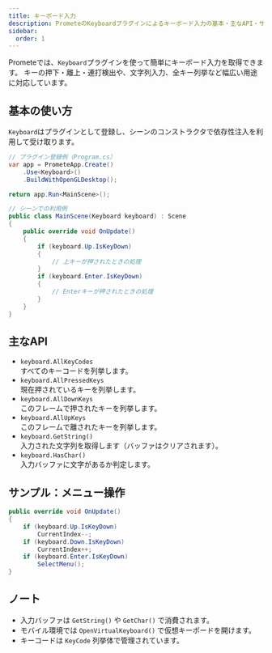 ```yaml
---
title: キーボード入力
description: PrometeのKeyboardプラグインによるキーボード入力の基本・主なAPI・サンプル・注意点を解説します。
sidebar:
  order: 1
---
```


Prometeでは、`Keyboard`プラグインを使って簡単にキーボード入力を取得できます。
キーの押下・離上・連打検出や、文字列入力、全キー列挙など幅広い用途に対応しています。

## 基本の使い方

`Keyboard`はプラグインとして登録し、シーンのコンストラクタで依存性注入を利用して受け取ります。

```csharp
// プラグイン登録例（Program.cs）
var app = PrometeApp.Create()
    .Use<Keyboard>()
    .BuildWithOpenGLDesktop();

return app.Run<MainScene>();
```

```csharp
// シーンでの利用例
public class MainScene(Keyboard keyboard) : Scene
{
    public override void OnUpdate()
    {
        if (keyboard.Up.IsKeyDown)
        {
            // 上キーが押されたときの処理
        }
        if (keyboard.Enter.IsKeyDown)
        {
            // Enterキーが押されたときの処理
        }
    }
}
```

## 主なAPI

- `keyboard.AllKeyCodes`<br/>すべてのキーコードを列挙します。
- `keyboard.AllPressedKeys`<br/>現在押されているキーを列挙します。
- `keyboard.AllDownKeys`<br/>このフレームで押されたキーを列挙します。
- `keyboard.AllUpKeys`<br/>このフレームで離されたキーを列挙します。
- `keyboard.GetString()`<br/>入力された文字列を取得します（バッファはクリアされます）。
- `keyboard.HasChar()`<br/>入力バッファに文字があるか判定します。

## サンプル：メニュー操作

```csharp
public override void OnUpdate()
{
    if (keyboard.Up.IsKeyDown)
        CurrentIndex--;
    if (keyboard.Down.IsKeyDown)
        CurrentIndex++;
    if (keyboard.Enter.IsKeyDown)
        SelectMenu();
}
```

## ノート

- 入力バッファは `GetString()` や `GetChar()` で消費されます。
- モバイル環境では `OpenVirtualKeyboard()` で仮想キーボードを開けます。
- キーコードは `KeyCode` 列挙体で管理されています。
